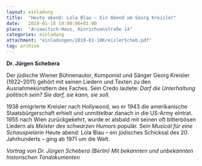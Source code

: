 ```yaml
---
layout: einladung
title:  "Heute abend: Lola Blau – Ein Abend um Georg Kreisler"
date:   2018-01-18 19:00:00+01:00
place:  "Ariowitsch-Haus, Hinrichsenstraße 14"
categories: einladung
attachment: "einladungen/2018-01-18KreislerScheb.pdf"
tag: archive
---
```


**Dr. Jürgen Schebera**

Der jüdische Wiener Bühnenautor, Komponist und Sänger Georg Kreisler (1922–2011) gehört mit seinen Liedern und Texten zu den Ausnahmekünstlern des Faches. Sein Credo lautete: *Darf die Unterhaltung politisch sein? Sie darf, sie kann, sie soll.*

1938 emigrierte Kreisler nach Hollywood, wo er 1943 die amerikanische Staatsbürgerschaft erhielt und unmittelbar danach in die US-Army eintrat. 1955 nach Wien zurückgekehrt, wurde er alsbald mit seinen oft bitterbösen Liedern als *Meister des schwarzen Humors* populär. Sein *Musical für eine Schauspielerin* Heute abend: Lola Blau – ein jüdisches Schicksal des 20. Jahrhunderts – ging ab 1971 um die Welt.

*Vortrag von Dr. Jürgen Schebera (Berlin)
Mit bekannten und unbekannten historischen Tondokumenten*
